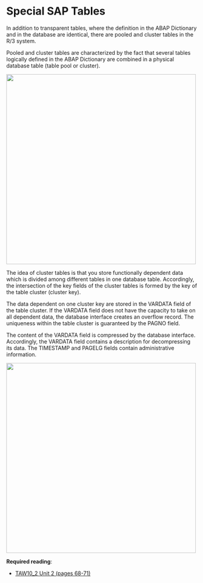 # Special SAP Tables

In addition to transparent tables, where the definition in the ABAP Dictionary and in the database are identical, there are pooled and cluster tables in the R/3 system.

Pooled and cluster tables are characterized by the fact that several tables logically defined in the ABAP Dictionary are combined in a physical database table (table pool or cluster).

<img src="https://github.com/msg-CareerPaths/sap-abap-internship/assets/38784798/6234daac-f44e-48c7-9e89-01b3ce089e76"  width="500">

The idea of cluster tables is that you store functionally dependent data which is divided among different tables in one database table. Accordingly, the intersection of the key fields of the cluster tables is formed by the key of the table cluster (cluster key).

The data dependent on one cluster key are stored in the VARDATA field of the table cluster. If the VARDATA field does not have the capacity to take on all dependent data, the database interface creates an overflow record. The uniqueness within the table cluster is guaranteed by the PAGNO field.

The content of the VARDATA field is compressed by the database interface. Accordingly, the VARDATA field contains a description for decompressing its data. The TIMESTAMP and PAGELG fields contain administrative information.

<img src="https://github.com/msg-CareerPaths/sap-abap-internship/assets/38784798/4028326b-9042-437d-b6e2-6ecdf0ee53b8"  width="500">

**Required reading**:
- [TAW10_2 Unit 2 (pages 68-71)](https://msggroup.sharepoint.com/:b:/r/sites/msteams_f974e3/Freigegebene%20Dokumente/General/SAP%20Summer%20School%202023/Training%20materials/TAW/TAW10_2_EN_Col92_FV_Part_NSC.pdf?csf=1&web=1&e=qJJmzd)


